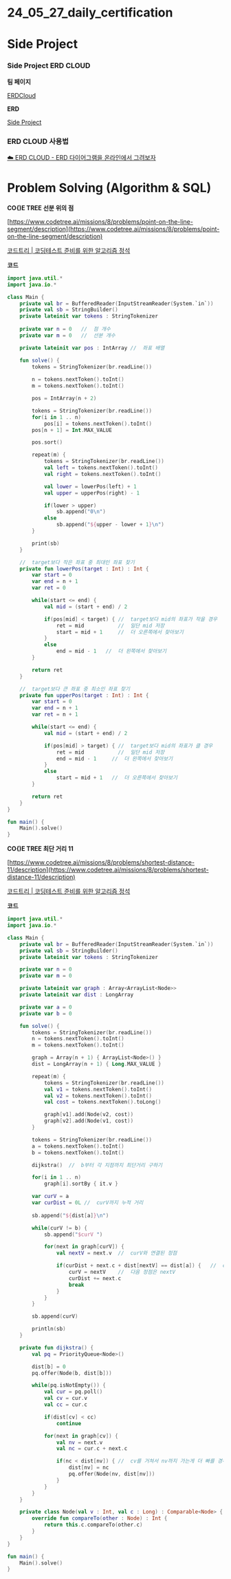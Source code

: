 # 24_05_27_daily_certification

# Side Project

### Side Project ERD CLOUD

**팀 페이지**

[ERDCloud](https://www.erdcloud.com/team/KnojjqmjLmZMWR2gL)

**ERD**

[Side Project](https://www.erdcloud.com/d/oXWj5rnsrJpDmDrWF)

### ERD CLOUD 사용법

[☁️ ERD CLOUD - ERD 다이어그램을 온라인에서 그려보자](https://inpa.tistory.com/entry/ERD-CLOUD-☁️-ERD-다이어그램을-온라인에서-그려보자)

# Problem Solving (Algorithm & SQL)

**CO{)E TREE 선분 위의 점**

[https://www.codetree.ai/missions/8/problems/point-on-the-line-segment/description](https://www.codetree.ai/missions/8/problems/point-on-the-line-segment/description)

[코드트리 | 코딩테스트 준비를 위한 알고리즘 정석](https://www.codetree.ai/missions/8/problems/point-on-the-line-segment/description)

**코드** 

```kotlin
import java.util.*
import java.io.*

class Main {
    private val br = BufferedReader(InputStreamReader(System.`in`))
    private val sb = StringBuilder()
    private lateinit var tokens : StringTokenizer
    
    private var n = 0   //  점 개수
    private var m = 0   //  선분 개수

    private lateinit var pos : IntArray //  좌표 배열

    fun solve() {
        tokens = StringTokenizer(br.readLine())
        
        n = tokens.nextToken().toInt()
        m = tokens.nextToken().toInt()

        pos = IntArray(n + 2)

        tokens = StringTokenizer(br.readLine())
        for(i in 1 .. n)
            pos[i] = tokens.nextToken().toInt()
        pos[n + 1] = Int.MAX_VALUE

        pos.sort()

        repeat(m) {
            tokens = StringTokenizer(br.readLine())
            val left = tokens.nextToken().toInt()
            val right = tokens.nextToken().toInt()

            val lower = lowerPos(left) + 1
            val upper = upperPos(right) - 1

            if(lower > upper)
                sb.append("0\n")
            else
                sb.append("${upper - lower + 1}\n")
        }

        print(sb)
    }

    //  target보다 작은 좌표 중 최대인 좌표 찾기
    private fun lowerPos(target : Int) : Int {
        var start = 0
        var end = n + 1
        var ret = 0

        while(start <= end) {
            val mid = (start + end) / 2

            if(pos[mid] < target) { //  target보다 mid의 좌표가 작을 경우
                ret = mid           //  일단 mid 저장
                start = mid + 1     //  더 오른쪽에서 찾아보기
            }
            else
                end = mid - 1   //  더 왼쪽에서 찾아보기
        }

        return ret
    }

    //  target보다 큰 좌표 중 최소인 좌표 찾기
    private fun upperPos(target : Int) : Int {
        var start = 0
        var end = n + 1
        var ret = n + 1

        while(start <= end) {
            val mid = (start + end) / 2

            if(pos[mid] > target) { //  target보다 mid의 좌표가 클 경우
                ret = mid           //  일단 mid 저장
                end = mid - 1     //  더 왼쪽에서 찾아보기
            }
            else
                start = mid + 1   //  더 오른쪽에서 찾아보기
        }

        return ret
    }
}

fun main() {
    Main().solve()
}
```

**CO{)E TREE 최단 거리 11**

[https://www.codetree.ai/missions/8/problems/shortest-distance-11/description](https://www.codetree.ai/missions/8/problems/shortest-distance-11/description)

[코드트리 | 코딩테스트 준비를 위한 알고리즘 정석](https://www.codetree.ai/missions/8/problems/shortest-distance-11/description)

**코드** 

```kotlin
import java.util.*
import java.io.*

class Main {
    private val br = BufferedReader(InputStreamReader(System.`in`))
    private val sb = StringBuilder()
    private lateinit var tokens : StringTokenizer

    private var n = 0
    private var m = 0

    private lateinit var graph : Array<ArrayList<Node>>
    private lateinit var dist : LongArray

    private var a = 0
    private var b = 0

    fun solve() {
        tokens = StringTokenizer(br.readLine())
        n = tokens.nextToken().toInt()
        m = tokens.nextToken().toInt()

        graph = Array(n + 1) { ArrayList<Node>() }
        dist = LongArray(n + 1) { Long.MAX_VALUE }

        repeat(m) {
            tokens = StringTokenizer(br.readLine())
            val v1 = tokens.nextToken().toInt()
            val v2 = tokens.nextToken().toInt()
            val cost = tokens.nextToken().toLong()

            graph[v1].add(Node(v2, cost))
            graph[v2].add(Node(v1, cost))
        }

        tokens = StringTokenizer(br.readLine())
        a = tokens.nextToken().toInt()
        b = tokens.nextToken().toInt()

        dijkstra()  //  b부터 각 지점까지 최단거리 구하기

        for(i in 1 .. n)
            graph[i].sortBy { it.v }

        var curV = a
        var curDist = 0L //  curV까지 누적 거리
        
        sb.append("${dist[a]}\n")

        while(curV != b) {
            sb.append("$curV ")

            for(next in graph[curV]) {
                val nextV = next.v  //  curV와 연결된 정점

                if(curDist + next.c + dist[nextV] == dist[a]) {   //  curV와 nextV 사이의 간선 길이 + nextV와 b 사이의 거리 = a와 b 사이의 거리이면
                    curV = nextV    //  다음 정점은 nextV
                    curDist += next.c
                    break
                }
            }
        }

        sb.append(curV)

        println(sb)
    }

    private fun dijkstra() {
        val pq = PriorityQueue<Node>()

        dist[b] = 0
        pq.offer(Node(b, dist[b]))

        while(pq.isNotEmpty()) {
            val cur = pq.poll()
            val cv = cur.v
            val cc = cur.c

            if(dist[cv] < cc)
                continue

            for(next in graph[cv]) {
                val nv = next.v
                val nc = cur.c + next.c

                if(nc < dist[nv]) { //  cv를 거쳐서 nv까지 가는게 더 빠를 경우
                    dist[nv] = nc
                    pq.offer(Node(nv, dist[nv]))
                }
            }
        }
    }

    private class Node(val v : Int, val c : Long) : Comparable<Node> {
        override fun compareTo(other : Node) : Int {
            return this.c.compareTo(other.c)
        }
    }
}

fun main() {
    Main().solve()
}
```
